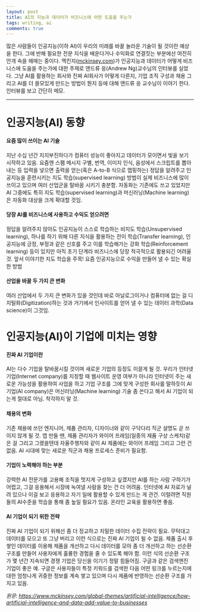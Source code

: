 ```yaml
---
layout: post
title: AI의 지능과 데이터가 비즈니스에 어떤 도움을 주는가
tags: writing, ai
comments: true
---
```

  
많은 사람들이 인공지능(이하 AI)이 우리의 미래를 바꿀 놀라운 기술이 될 것이란 예상을 한다. 그에 반해 필요한 전문 지식을 배운다거나 수익화로 연결짓는 부분에선 여전히 안개 속을 헤매는 중이다. 맥킨지([mckinsey.com](https://www.mckinsey.com))가 인공지능과 데이터가 어떻게 비즈니스에 도움을 주는가에 대한 주제로 앤드류 응(Andrew Ng)교수님의 인터뷰를 실었다. 그냥 AI를 활용하는 회사와 진짜 AI회사가 어떻게 다른지, 기업 조직 구성과 채용 그리고 AI를 더 쓸모있게 만드는 방법이 뭔지 등에 대해 앤드류 응 교수님이 이야기 한다. 인터뷰를 보고 간단히 메모.
  
---
  
# 인공지능(AI) 동향
#### 요즘 많이 쓰이는 AI 기술
지난 수십 년간 지지부진하다가 컴퓨터 성능이 좋아지고 데이터가 모이면서 빛을 보기 시작하고 있음. 요즘엔 스팸 메시지 구별, 번역, 이미지 인식, 음성에서 스크립트를 뽑아내는 등 입력을 넣으면 출력을 얻는(혹은 A-to-B 식으로 맵핑하는) 정답을 알려주고 인공지능을 훈련시키는 지도 학습(supervised learning) 방법이 실제 비즈니스에 많이 쓰이고 있으며 여러 산업군을 탈바꿈 시키기 충분함. 자동화는 기존에도 쓰고 있었지만 AI 그중에도 특히 지도 학습(supervised learning)과 머신러닝(Machine learning)은 자동화 대상을 크게 확대할 것임.
    
#### 당장 AI를 비즈니스에 사용하고 수익도 얻으려면
정답을 알려주지 않아도 인공지능이 스스로 학습하는 비지도 학습(Unsupervised learning), 하나를 하기 위해 다른 지식을 활용하는 전이 학습(Transfer learning), 인공지능에 긍정, 부정과 같은 신호를 주고 이를 학습해가는 강화 학습(Reinforcement learning) 등이 있지만 아직 초기 단계라 비즈니스에 당장 적극적으로 활용되긴 어려울 것. 앞서 이야기한 지도 학습을 주목! 요즘 인공지능으로 수익을 만들어 낼 수 있는 확실한 방법
  
#### 산업을 바꿀 두 가지 큰 변화
여러 산업에서 두 가지 큰 변화가 있을 것인데 바로 아날로그이거나 컴퓨터에 없는 걸 디지털화(Digitization)하는 것과 거기에서 인사이트를 얻어 낼 수 있는 데이터 과학(Data science)이 그것임. 
  
# 인공지능(AI)이 기업에 미치는 영향
#### 진짜 AI 기업이란
AI는 다수 기업을 탈바꿈시킬 것이며 새로운 기업의 등장도 이끌게 될 것. 우리가 인터넷 기업(Internet company)를 지칭할 때 웹사이트 운영 여부가 아니라 인터넷이 주는 새로운 가능성을 활용하여 사업을 하고 기업 구조를 그에 맞게 구성한 회사를 말하듯이 AI 기업(AI company)은 머신러닝(Machine learning) 기술 좀 쓴다고 해서 AI 기업이 되는게 절대로 아님. 착각하지 말 것. 
  
#### 채용의 변화
기존 채용에 쓰던 엔지니어, 제품 관리자, 디자이너와 같이 구닥다리 직군 설명도 곧 쓰이지 않게 될 것. 앱 만들 땐, 제품 관리자가 와이어 프레임(일종의 제품 구상 스케치)같은 걸 그리고 그랬을텐데 자율주행차와 같이 AI 제품에는 와이어 프레임 그리고 그런 건 없음. AI 시대에 맞는 새로운 직군과 채용 프로세스 준비가 필요함.
  
#### 기업이 노력해야 하는 부분
강력한 AI 전문가를 고용해 조직을 멋지게 구성하고 싶겠지만 AI를 하는 사람 구하기가 어렵고, 그걸 응용해서 시장에 녹여낼 사람을 찾는 건 더 어려움. 인터넷에 AI 자료가 널려 있으나 이걸 보고 응용하고 자기 일에 활용할 수 있게 만드는 게 관건. 이럴려면 직원들의 AI수준을 학습을 통해 좀 높일 필요가 있음. 온라인 교육을 활용하면 좋음.
  
#### AI 기업이 되기 위한 전략
진짜 AI 기업이 되기 위해선 좀 더 정교하고 치밀한 데이터 수집 전략이 필요. 무턱대고 데이터를 모으고 또 그냥 버리고 이런 식으로는 진짜 AI 기업이 될 수 없음. 제품 출시 후 쌓인 데이터를 이용해 제품을 개선하고 다시 데이터를 모아 좀 더 개선하고 하는 선순환 구조를 만들어 사용자에게 훌륭한 경험을 줄 수 있도록 해야 함. 이런 식의 선순환 구조가 몇 년간 지속되면 경쟁 기업은 당신을 이기기 정말 힘들어짐. 구글과 같은 검색엔진 기업이 좋은 예. 구글은 사용자들이 특정 키워드를 검색한 다음 어떤 링크를 누르는지에 대한 엄청나게 귀중한 정보를 계속 쌓고 있으며 다시 제품에 반영하는 선순환 구조를 가지고 있음. 
  
*원문: https://www.mckinsey.com/global-themes/artificial-intelligence/how-artificial-intelligence-and-data-add-value-to-businesses*




